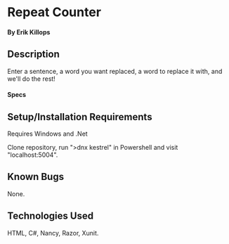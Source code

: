 # Repeat Counter

#### By **Erik Killops**

## Description

Enter a sentence, a word you want replaced, a word to replace it with, and we'll do the rest!

#### Specs



## Setup/Installation Requirements

Requires Windows and .Net

Clone repository, run ">dnx kestrel" in Powershell and visit "localhost:5004".

## Known Bugs

None.


## Technologies Used

HTML, C#, Nancy, Razor, Xunit.
